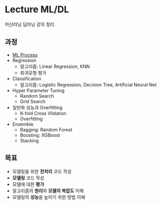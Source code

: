 # Lecture ML/DL

머신러닝 딥러닝 강의 정리

## 과정

- [ML Process](01.ML.Process/README.md)
- Regression
  - 알고리즘: Linear Regression, KNN
  - 회귀모형 평가
- Classification
  - 알고리즘: Logistic Regression, Decision Tree, Artificial Neural Net
- Hyper Parameter Tuning
  - Random Search
  - Grid Search
- 일반화 성능과 Overfitting
  - K-fold Cross Vlidation
  - Overfitting
- Ensemble
  - Bagging: Random Forest
  - Boosting: XGBoost
  - Stacking

## 목표

- 모델링을 위한 **전처리** 코드 작성
- **모델링** 코드 작성
- 모델에 대한 **평가**
- 알고리즘의 **원리**와 **모델의 복잡도** 이해
- 모델링의 **성능**을 높이기 위한 방법 이해
